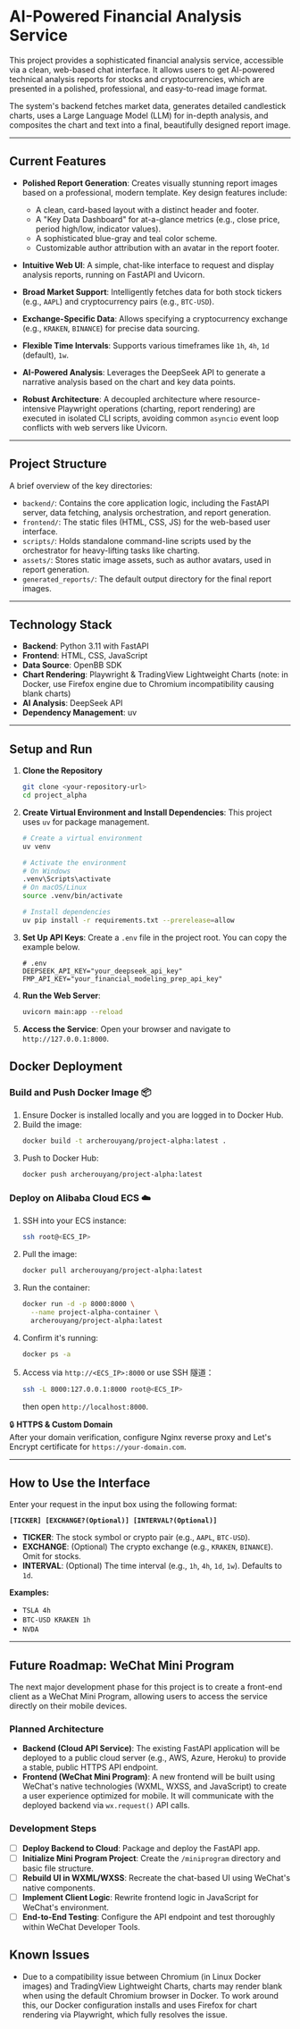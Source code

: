 # AI-Powered Financial Analysis Service

This project provides a sophisticated financial analysis service, accessible via a clean, web-based chat interface. It allows users to get AI-powered technical analysis reports for stocks and cryptocurrencies, which are presented in a polished, professional, and easy-to-read image format.

The system's backend fetches market data, generates detailed candlestick charts, uses a Large Language Model (LLM) for in-depth analysis, and composites the chart and text into a final, beautifully designed report image.

---

## Current Features

-   **Polished Report Generation**: Creates visually stunning report images based on a professional, modern template. Key design features include:
    -   A clean, card-based layout with a distinct header and footer.
    -   A "Key Data Dashboard" for at-a-glance metrics (e.g., close price, period high/low, indicator values).
    -   A sophisticated blue-gray and teal color scheme.
    -   Customizable author attribution with an avatar in the report footer.

-   **Intuitive Web UI**: A simple, chat-like interface to request and display analysis reports, running on FastAPI and Uvicorn.

-   **Broad Market Support**: Intelligently fetches data for both stock tickers (e.g., `AAPL`) and cryptocurrency pairs (e.g., `BTC-USD`).

-   **Exchange-Specific Data**: Allows specifying a cryptocurrency exchange (e.g., `KRAKEN`, `BINANCE`) for precise data sourcing.

-   **Flexible Time Intervals**: Supports various timeframes like `1h`, `4h`, `1d` (default), `1w`.

-   **AI-Powered Analysis**: Leverages the DeepSeek API to generate a narrative analysis based on the chart and key data points.

-   **Robust Architecture**: A decoupled architecture where resource-intensive Playwright operations (charting, report rendering) are executed in isolated CLI scripts, avoiding common `asyncio` event loop conflicts with web servers like Uvicorn.

---

## Project Structure

A brief overview of the key directories:

-   `backend/`: Contains the core application logic, including the FastAPI server, data fetching, analysis orchestration, and report generation.
-   `frontend/`: The static files (HTML, CSS, JS) for the web-based user interface.
-   `scripts/`: Holds standalone command-line scripts used by the orchestrator for heavy-lifting tasks like charting.
-   `assets/`: Stores static image assets, such as author avatars, used in report generation.
-   `generated_reports/`: The default output directory for the final report images.

---

## Technology Stack

-   **Backend**: Python 3.11 with FastAPI
-   **Frontend**: HTML, CSS, JavaScript
-   **Data Source**: OpenBB SDK
-   **Chart Rendering**: Playwright & TradingView Lightweight Charts (note: in Docker, use Firefox engine due to Chromium incompatibility causing blank charts)
-   **AI Analysis**: DeepSeek API
-   **Dependency Management**: uv

---

## Setup and Run

1.  **Clone the Repository**
    ```bash
    git clone <your-repository-url>
    cd project_alpha
    ```

2.  **Create Virtual Environment and Install Dependencies**: This project uses `uv` for package management.
    ```bash
    # Create a virtual environment
    uv venv
    
    # Activate the environment
    # On Windows
    .venv\Scripts\activate
    # On macOS/Linux
    source .venv/bin/activate

    # Install dependencies
    uv pip install -r requirements.txt --prerelease=allow
    ```

3.  **Set Up API Keys**: Create a `.env` file in the project root. You can copy the example below.
    ```env
    # .env
    DEEPSEEK_API_KEY="your_deepseek_api_key"
    FMP_API_KEY="your_financial_modeling_prep_api_key"
    ```

4.  **Run the Web Server**:
    ```bash
    uvicorn main:app --reload
    ```

5.  **Access the Service**: Open your browser and navigate to `http://127.0.0.1:8000`.

## Docker Deployment

### Build and Push Docker Image 📦

1. Ensure Docker is installed locally and you are logged in to Docker Hub.
2. Build the image:
   ```bash
   docker build -t archerouyang/project-alpha:latest .
   ```
3. Push to Docker Hub:
   ```bash
   docker push archerouyang/project-alpha:latest
   ```

### Deploy on Alibaba Cloud ECS ☁️

1. SSH into your ECS instance:
   ```bash
   ssh root@<ECS_IP>
   ```
2. Pull the image:
   ```bash
   docker pull archerouyang/project-alpha:latest
   ```
3. Run the container:
   ```bash
   docker run -d -p 8000:8000 \
     --name project-alpha-container \
     archerouyang/project-alpha:latest
   ```
4. Confirm it's running:
   ```bash
   docker ps -a
   ```
5. Access via `http://<ECS_IP>:8000` or use SSH 隧道：
   ```bash
   ssh -L 8000:127.0.0.1:8000 root@<ECS_IP>
   ```
   then open `http://localhost:8000`.

🔒 **HTTPS & Custom Domain**  
After your domain verification, configure Nginx reverse proxy and Let's Encrypt certificate for `https://your-domain.com`.

---

## How to Use the Interface

Enter your request in the input box using the following format:

**`[TICKER] [EXCHANGE?(Optional)] [INTERVAL?(Optional)]`**

-   **TICKER**: The stock symbol or crypto pair (e.g., `AAPL`, `BTC-USD`).
-   **EXCHANGE**: (Optional) The crypto exchange (e.g., `KRAKEN`, `BINANCE`). Omit for stocks.
-   **INTERVAL**: (Optional) The time interval (e.g., `1h`, `4h`, `1d`, `1w`). Defaults to `1d`.

**Examples:**
- `TSLA 4h`
- `BTC-USD KRAKEN 1h`
- `NVDA`

---

## Future Roadmap: WeChat Mini Program

The next major development phase for this project is to create a front-end client as a WeChat Mini Program, allowing users to access the service directly on their mobile devices.

### Planned Architecture

-   **Backend (Cloud API Service)**: The existing FastAPI application will be deployed to a public cloud server (e.g., AWS, Azure, Heroku) to provide a stable, public HTTPS API endpoint.
-   **Frontend (WeChat Mini Program)**: A new frontend will be built using WeChat's native technologies (WXML, WXSS, and JavaScript) to create a user experience optimized for mobile. It will communicate with the deployed backend via `wx.request()` API calls.

### Development Steps
-   [ ] **Deploy Backend to Cloud**: Package and deploy the FastAPI app.
-   [ ] **Initialize Mini Program Project**: Create the `/miniprogram` directory and basic file structure.
-   [ ] **Rebuild UI in WXML/WXSS**: Recreate the chat-based UI using WeChat's native components.
-   [ ] **Implement Client Logic**: Rewrite frontend logic in JavaScript for WeChat's environment.
-   [ ] **End-to-End Testing**: Configure the API endpoint and test thoroughly within WeChat Developer Tools.

## Known Issues

- Due to a compatibility issue between Chromium (in Linux Docker images) and TradingView Lightweight Charts, charts may render blank when using the default Chromium browser in Docker. To work around this, our Docker configuration installs and uses Firefox for chart rendering via Playwright, which fully resolves the issue. 
